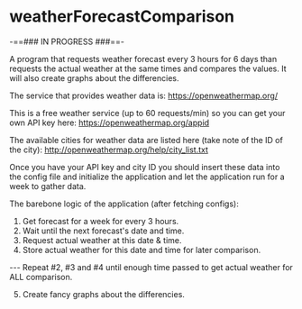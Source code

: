 # weatherForecastComparison

-==### IN PROGRESS ###==-

A program that requests weather forecast every 3 hours for 6 days than requests the actual weather at the same times and compares the values. It will also create graphs about the differencies.

The service that provides weather data is: https://openweathermap.org/

This is a free weather service (up to 60 requests/min) so you can get your own API key here: https://openweathermap.org/appid

The available cities for weather data are listed here (take note of the ID of the city): http://openweathermap.org/help/city_list.txt

Once you have your API key and city ID you should insert these data into the config file and initialize the application and let the application run for a week to gather data.

The barebone logic of the application (after fetching configs):

  1) Get forecast for a week for every 3 hours.
  2) Wait until the next forecast's date and time.
  3) Request actual weather at this date & time.
  4) Store actual weather for this date and time for later comparison.
  
  --- Repeat #2, #3 and #4 until enough time passed to get actual weather for ALL comparison.
  
  5) Create fancy graphs about the differencies.
